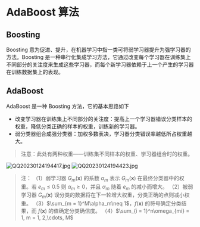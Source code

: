 # AdaBoost 算法

## Boosting

Boosting 意为促进、提升，在机器学习中指一类可将弱学习器提升为强学习器的方法。Boosting 是一种串行化集成学习方法，它通过改变每个学习器在训练集上不同部分的关注度来生成这些学习器，而每个新学习器依赖于上一个产生的学习器在训练数据集上的表现。

## AdaBoost

AdaBoost 是一种 Boosting 方法，它的基本思路如下

* 改变学习器在训练集上不同部分的关注度：提高上一个学习器错误分类样本的权重，降低分类正确的样本的权重，训练新的学习器。
* 弱分类器组合成强分类器：加权多数表决，学习器分类错误率越低所占权重越大。

> 注意：此处有两种权重——训练集不同样本的权重、学习器组合时的权重。

![QQ20230124194417.jpg](http://image.tjzfile.xyz/images/2023/01/24/QQ20230124194417.jpg)
![QQ20230124194423.jpg](http://image.tjzfile.xyz/images/2023/01/24/QQ20230124194423.jpg)

> 注：
> （1）弱学习器 $G_m(\pmb x)$ 的系数 $\alpha_m$ 表示 $G_m(\pmb x)$ 在最终分类器中的权重。若 $e_m\le 0.5$ 则 $\alpha_m \ge 0$，并且 $\alpha_m$ 随着 $e_m$ 的减小而增大。
> （2）被弱学习器 $G_m(\pmb x)$ 误分类的数据将在下一轮增大权重，分类正确的点则减小权重。
> （3）$\sum_{m = 1}^M\alpha_m\neq 1$，$f(\pmb x)$ 的符号确定分类结果，而 $f(\pmb x)$ 的值确定分类确信度。
> （4）$\sum_{i = 1}^n\omega_{mi} = 1, m = 1, 2,\cdots, M$

